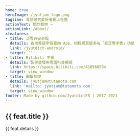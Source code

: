 ```yaml
---
home: true
heroImage: /jyutjam_logo.png
tagline: 粵語研究愛好者網上社團
actionText: 關於我哋 →
actionLink: /about/
xfeatures:
- title: 泛粵典安卓版
  details: 各地粵語字音查詢 App，相較網頁版多咗「查泛粵字表」功能
  link: /jyutdict-android/
  target: ''
- title: Bilibili 平臺
  details: 製作並發佈粵語科普視頻
  link: https://space.bilibili.com/410568594
  target: view_window
- title: 聯繫我哋
  details: jyutjam@tutanota.com
  link: 'mailto: jyutjam@tutanota.com'
  target: view_window
footer: Made by github.com/JyutdictEB | 2017-2021
---
```

<div class="features">
  <div class="feature" v-for="feat in $page.frontmatter.xfeatures">
    <h2><a v-bind:href="feat.link" v-bind:target="feat.target">{{ feat.title }}</a></h2>
    <p>{{ feat.details }}</p>
  </div>
</div>
